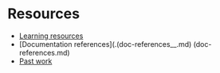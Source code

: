 # Resources

- [Learning resources](learning-resources.md)
- [Documentation references](.(doc-references__.md) (doc-references.md)
- [Past work](past-work.md)
